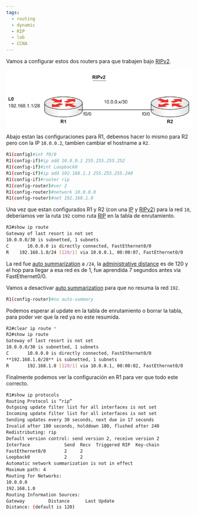 ```yaml
---
tags:
  - routing
  - dynamic
  - RIP
  - lab
  - CCNA
---
```


Vamos a configurar estos dos routers para que trabajen bajo [RIPv2](RIPv2.md). 

![](_anexos_/14-6.png)

Abajo estan las configuraciones para R1, debemos hacer lo mismo para R2 pero con la IP `10.0.0.2`, tambien cambiar el hostname a `R2`. 

``` bash
R1(config)#int f0/0
R1(config-if)#ip add 10.0.0.1 255.255.255.252
R1(config-if)#int Loopback0
R1(config-if)#ip add 192.168.1.1 255.255.255.240
R1(config-if)#router rip
R1(config-router)#ver 2
R1(config-router)#network 10.0.0.0
R1(config-router)#net 192.168.1.0
```

Una vez que estan configurados R1 y R2 (con una [IP](Project/Networking/CCNA-notas/labs/NetWarriors/IP.md)  y [RIPv2](RIPv2.md)) para la red `10`, deberiamos ver la ruta `192` como ruta [RIP](RIP.md) en la tabla de enrutamiento.

``` bash
R2#show ip route
Gateway of last resort is not set
10.0.0.0/30 is subnetted, 1 subnets
C       10.0.0.0 is directly connected, FastEthernet0/0
R    192.168.1.0/24 [120/1] via 10.0.0.1, 00:00:07, FastEthernet0/0
```

La red fue [auto summarization](auto%20summarization.md) a `/24`, la [administrative distance](administrative%20distance.md) es de 120 y el hop para llegar a esa red es de 1, fue aprendida 7 segundos antes via FastEthernet0/0.

Vamos a desactivar [auto summarization](auto%20summarization.md) para que no resuma la red `192`.

``` bash
R1(config-router)#no auto-summary
```

Podemos esperar al update en la tabla de enrutamiento o borrar la tabla, para poder ver que la red ya no este resumida.

``` bash
R2#clear ip route *
R2#show ip route
Gateway of last resort is not set
10.0.0.0/30 is subnetted, 1 subnets
C       10.0.0.0 is directly connected, FastEthernet0/0
**192.168.1.0/28** is subnetted, 1 subnets
R       192.168.1.0 [120/1] via 10.0.0.1, 00:00:02, FastEthernet0/0
```

Finalmente podemos ver la configuración en R1 para ver que todo este correcto. 

``` bash
R1#show ip protocols
Routing Protocol is “rip”
Outgoing update filter list for all interfaces is not set
Incoming update filter list for all interfaces is not set
Sending updates every 30 seconds, next due in 17 seconds
Invalid after 180 seconds, holddown 180, flushed after 240
Redistributing: rip
Default version control: send version 2, receive version 2
Interface             Send  Recv  Triggered RIP  Key-chain
FastEthernet0/0       2     2
Loopback0             2     2
Automatic network summarization is not in effect
Maximum path: 4
Routing for Networks:
10.0.0.0
192.168.1.0
Routing Information Sources:
Gateway         Distance      Last Update
Distance: (default is 120)
```